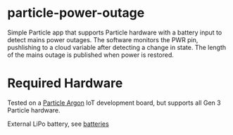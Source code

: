 # particle-power-outage
Simple Particle app that supports Particle hardware with a battery input to detect mains power outages.  The software monitors the PWR pin, pushlishing to a cloud variable after detecting a change in state.  The length of the mains outage is published when power is restored.

# Required Hardware
Tested on a [Particle Argon](https://docs.particle.io/datasheets/wi-fi/argon-datasheet/) IoT development board, but supports all Gen 3 Particle hardware.

External LiPo battery, see [batteries](https://docs.particle.io/tutorials/learn-more/batteries/)
